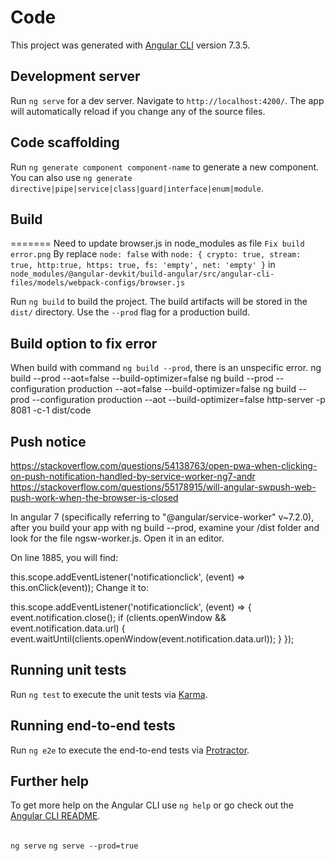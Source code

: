 # Code

This project was generated with [Angular CLI](https://github.com/angular/angular-cli) version 7.3.5.

## Development server

Run `ng serve` for a dev server. Navigate to `http://localhost:4200/`. The app will automatically reload if you change any of the source files.

## Code scaffolding

Run `ng generate component component-name` to generate a new component. You can also use `ng generate directive|pipe|service|class|guard|interface|enum|module`.


## Build
=======
Need to update browser.js in node_modules as file `Fix build error.png`
By replace `node: false` with `node: { crypto: true, stream: true, http:true, https: true, fs: 'empty', net: 'empty' }` 
in `node_modules/@angular-devkit/build-angular/src/angular-cli-files/models/webpack-configs/browser.js`

Run `ng build` to build the project. The build artifacts will be stored in the `dist/` directory. Use the `--prod` flag for a production build.

## Build option to fix error
When build with command `ng build --prod`, there is an unspecific error.
ng build --prod --aot=false --build-optimizer=false
ng build --prod --configuration production --aot=false --build-optimizer=false
ng build --prod --configuration production --aot --build-optimizer=false
http-server -p 8081 -c-1 dist/code

## Push notice

https://stackoverflow.com/questions/54138763/open-pwa-when-clicking-on-push-notification-handled-by-service-worker-ng7-andr
https://stackoverflow.com/questions/55178915/will-angular-swpush-web-push-work-when-the-browser-is-closed

In angular 7 (specifically referring to "@angular/service-worker" v~7.2.0), after you build your app with ng build --prod, examine your /dist folder and look for the file ngsw-worker.js. Open it in an editor.

On line 1885, you will find:

this.scope.addEventListener('notificationclick', (event) => this.onClick(event));
Change it to:

this.scope.addEventListener('notificationclick', (event) => {
    event.notification.close();
    if (clients.openWindow && event.notification.data.url) {
        event.waitUntil(clients.openWindow(event.notification.data.url));
    }
});

## Running unit tests

Run `ng test` to execute the unit tests via [Karma](https://karma-runner.github.io).

## Running end-to-end tests

Run `ng e2e` to execute the end-to-end tests via [Protractor](http://www.protractortest.org/).

## Further help

To get more help on the Angular CLI use `ng help` or go check out the [Angular CLI README](https://github.com/angular/angular-cli/blob/master/README.md).

##
`ng serve`
`ng serve --prod=true`

